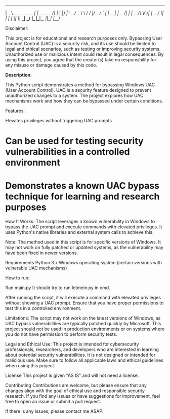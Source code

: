 







____                 _            _ _   
 |  _ \ _ __ _____   _| | ___  __ _(_) |_ 
 | |_) | '__/ _ \ \ / / |/ _ \/ _` | | __|
 |  __/| | |  __/\ V /| |  __/ (_| | | |_ 
 |_|   |_|  \___| \_/ |_|\___|\__, |_|\__|
                              |___/       




Disclaimer:

This project is for educational and research purposes only. Bypassing User Account Control (UAC) is a security risk, and its use should be limited to legal and ethical scenarios, such as testing or improving security systems. Unauthorized use or malicious intent could result in legal consequences. By using this project, you agree that the creator(s) take no responsibility for any misuse or damage caused by this code.

**Description**:

This Python script demonstrates a method for bypassing Windows UAC (User Account Control). UAC is a security feature designed to prevent unauthorized changes to a system. The project explores how UAC mechanisms work and how they can be bypassed under certain conditions.

Features:

Elevates privileges without triggering UAC prompts
# Can be used for testing security vulnerabilities in a controlled environment
# Demonstrates a known UAC bypass technique for learning and research purposes


How It Works:
The script leverages a known vulnerability in Windows to bypass the UAC prompt and execute commands with elevated privileges. It uses Python's native libraries and external system calls to achieve this.

Note: The method used in this script is for specific versions of Windows. It may not work on fully patched or updated systems, as the vulnerability may have been fixed in newer versions.

Requirements
Python 3.x
Windows operating system (certain versions with vulnerable UAC mechanisms)



How to run:

Run main.py
It should try to run letmein.py in cmd. 


After running the script, it will execute a command with elevated privileges without showing a UAC prompt. Ensure that you have proper permissions to test this in a controlled environment.



Limitations:
The script may not work on the latest versions of Windows, as UAC bypass vulnerabilities are typically patched quickly by Microsoft.
This project should not be used in production environments or on systems where you do not have permission to perform security tests.

Legal and Ethical Use:
This project is intended for cybersecurity professionals, researchers, and developers who are interested in learning about potential security vulnerabilities. It is not designed or intended for malicious use. Make sure to follow all applicable laws and ethical guidelines when using this project.

License
This project is given "AS IS" and will not need a license.

Contributing
Contributions are welcome, but please ensure that any changes align with the goal of ethical use and responsible security research. If you find any issues or have suggestions for improvement, feel free to open an issue or submit a pull request.


If there is any issues, please contact me ASAP.
